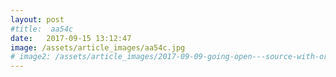 ```yaml
---
layout: post
#title:  aa54c
date:   2017-09-15 13:12:47
image: /assets/article_images/aa54c.jpg
# image2: /assets/article_images/2017-09-09-going-open---source-with-orchestration/os-orchastration_mobile.jpg
---
```

